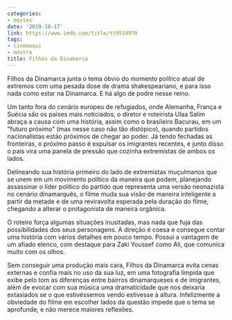 ```yaml
---
categories:
- movies
date: '2019-10-17'
link: https://www.imdb.com/title/tt9514970
tags:
- cinemaqui
- mostra
title: Filhos da Dinamarca
---
```


Filhos da Dinamarca junta o tema óbvio do momento político atual de extremos com uma pesada dose de drama shakespeariano, e para isso nada como estar na Dinamarca. E há algo de podre nesse reino.

Um tanto fora do cenário europeu de refugiados, onde Alemanha, França e Suécia são os países mais noticiados, o diretor e roteirista Ulaa Salim abraça a causa com uma história, assim como o brasileiro Bacurau, em um "futuro próximo" (mas nesse caso não tão distópico), quando partidos nacionalistas estão próximos de chegar ao poder. Já tendo fechadas as fronteiras, o próximo passo é expulsar os imigrantes recentes, e junto disso o país vira uma panela de pressão que cozinha extremistas de ambos os lados.

Delineando sua história primeiro do lado de extremistas muçulmanos que se unem em um movimento político da maneira que podem, planejando assassinar o líder político do partido que representa uma versão neonazista no cenário dinamarquês, o filme muda sua visão de maneira inteligente a partir da metade e de uma reviravolta esperada pela duração do filme, chegando a alterar o protagonista de maneira orgânica.

O roteiro força algumas situações inusitadas, mas nada que fuja das possibilidades dos seus personagens. A direção é coesa e consegue contar uma história com vários detalhes em pouco tempo. Possui a vantagem de um afiado elenco, com destaque para Zaki Youssef como Ali, que comunica muito com os olhos.

Sem conseguir uma produção mais cara, Filhos da Dinamarca evita cenas externas e confia mais no uso da sua luz, em uma fotografia límpida que exibe pelo tom as diferenças entre bairros dinamarqueses e de imigrantes, além de evocar com sua música uma dramaticidade que nos deixaria extasiados se o que estivéssemos vendo estivesse à altura. Infelizmente a obviedade do filme em escolher lados da questão impede que o tema se aprofunde, e não merece maiores reflexões.
